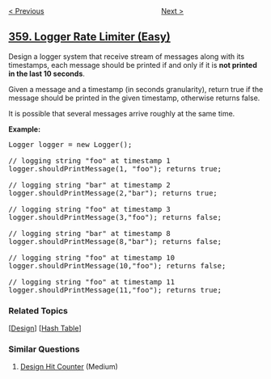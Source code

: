 <!--|This file generated by command(leetcode description); DO NOT EDIT.    |-->
<!--+----------------------------------------------------------------------+-->
<!--|@author    awesee <openset.wang@gmail.com>                           |-->
<!--|@link      https://github.com/awesee                                 |-->
<!--|@home      https://github.com/awesee/leetcode                        |-->
<!--+----------------------------------------------------------------------+-->

[< Previous](../rearrange-string-k-distance-apart "Rearrange String k Distance Apart")
　　　　　　　　　　　　　　　　
[Next >](../sort-transformed-array "Sort Transformed Array")

## [359. Logger Rate Limiter (Easy)](https://leetcode.com/problems/logger-rate-limiter "日志速率限制器")

<p>Design a logger system that receive stream of messages along with its timestamps, each message should be printed if and only if it is <b>not printed in the last 10 seconds</b>.</p>

<p>Given a message and a timestamp (in seconds granularity), return true if the message should be printed in the given timestamp, otherwise returns false.</p>

<p>It is possible that several messages arrive roughly at the same time.</p>

<p><b>Example:</b></p>

<pre>
Logger logger = new Logger();

// logging string &quot;foo&quot; at timestamp 1
logger.shouldPrintMessage(1, &quot;foo&quot;); returns true; 

// logging string &quot;bar&quot; at timestamp 2
logger.shouldPrintMessage(2,&quot;bar&quot;); returns true;

// logging string &quot;foo&quot; at timestamp 3
logger.shouldPrintMessage(3,&quot;foo&quot;); returns false;

// logging string &quot;bar&quot; at timestamp 8
logger.shouldPrintMessage(8,&quot;bar&quot;); returns false;

// logging string &quot;foo&quot; at timestamp 10
logger.shouldPrintMessage(10,&quot;foo&quot;); returns false;

// logging string &quot;foo&quot; at timestamp 11
logger.shouldPrintMessage(11,&quot;foo&quot;); returns true;
</pre>

### Related Topics
  [[Design](../../tag/design/README.md)]
  [[Hash Table](../../tag/hash-table/README.md)]

### Similar Questions
  1. [Design Hit Counter](../design-hit-counter) (Medium)
